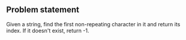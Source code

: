## Problem statement
Given a string, find the first non-repeating character in it and return its index. If it doesn't exist, return -1.
